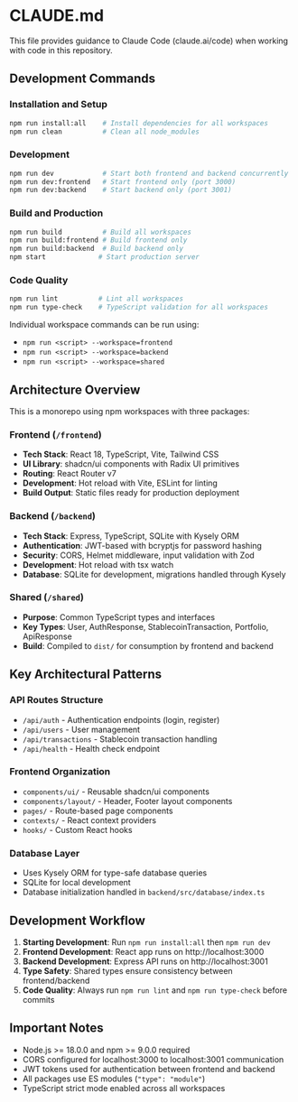 # CLAUDE.md

This file provides guidance to Claude Code (claude.ai/code) when working with code in this repository.

## Development Commands

### Installation and Setup
```bash
npm run install:all    # Install dependencies for all workspaces
npm run clean          # Clean all node_modules
```

### Development
```bash
npm run dev            # Start both frontend and backend concurrently
npm run dev:frontend   # Start frontend only (port 3000)
npm run dev:backend    # Start backend only (port 3001)
```

### Build and Production
```bash
npm run build          # Build all workspaces
npm run build:frontend # Build frontend only
npm run build:backend  # Build backend only
npm start             # Start production server
```

### Code Quality
```bash
npm run lint          # Lint all workspaces
npm run type-check    # TypeScript validation for all workspaces
```

Individual workspace commands can be run using:
- `npm run <script> --workspace=frontend`
- `npm run <script> --workspace=backend`
- `npm run <script> --workspace=shared`

## Architecture Overview

This is a monorepo using npm workspaces with three packages:

### Frontend (`/frontend`)
- **Tech Stack**: React 18, TypeScript, Vite, Tailwind CSS
- **UI Library**: shadcn/ui components with Radix UI primitives
- **Routing**: React Router v7
- **Development**: Hot reload with Vite, ESLint for linting
- **Build Output**: Static files ready for production deployment

### Backend (`/backend`) 
- **Tech Stack**: Express, TypeScript, SQLite with Kysely ORM
- **Authentication**: JWT-based with bcryptjs for password hashing
- **Security**: CORS, Helmet middleware, input validation with Zod
- **Development**: Hot reload with tsx watch
- **Database**: SQLite for development, migrations handled through Kysely

### Shared (`/shared`)
- **Purpose**: Common TypeScript types and interfaces
- **Key Types**: User, AuthResponse, StablecoinTransaction, Portfolio, ApiResponse
- **Build**: Compiled to `dist/` for consumption by frontend and backend

## Key Architectural Patterns

### API Routes Structure
- `/api/auth` - Authentication endpoints (login, register)
- `/api/users` - User management  
- `/api/transactions` - Stablecoin transaction handling
- `/api/health` - Health check endpoint

### Frontend Organization
- `components/ui/` - Reusable shadcn/ui components
- `components/layout/` - Header, Footer layout components
- `pages/` - Route-based page components
- `contexts/` - React context providers
- `hooks/` - Custom React hooks

### Database Layer
- Uses Kysely ORM for type-safe database queries
- SQLite for local development
- Database initialization handled in `backend/src/database/index.ts`

## Development Workflow

1. **Starting Development**: Run `npm run install:all` then `npm run dev`
2. **Frontend Development**: React app runs on http://localhost:3000
3. **Backend Development**: Express API runs on http://localhost:3001
4. **Type Safety**: Shared types ensure consistency between frontend/backend
5. **Code Quality**: Always run `npm run lint` and `npm run type-check` before commits

## Important Notes

- Node.js >= 18.0.0 and npm >= 9.0.0 required
- CORS configured for localhost:3000 to localhost:3001 communication
- JWT tokens used for authentication between frontend and backend
- All packages use ES modules (`"type": "module"`)
- TypeScript strict mode enabled across all workspaces